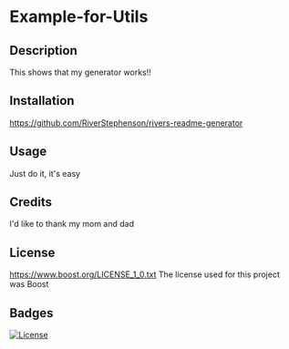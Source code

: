 # Example-for-Utils
## Description

This shows that my generator works!! 

## Installation

https://github.com/RiverStephenson/rivers-readme-generator

## Usage

Just do it, it's easy

## Credits

I'd like to thank my mom and dad

## License

https://www.boost.org/LICENSE_1_0.txt The license used for this project was Boost

## Badges

[![License](https://img.shields.io/badge/License-Boost_1.0-lightblue.svg)](https://www.boost.org/LICENSE_1_0.txt)
